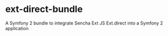 # ext-direct-bundle
A Symfony 2 bundle to integrate Sencha Ext JS Ext.direct into a Symfony 2 application
